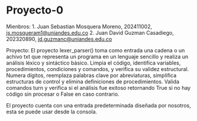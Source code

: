 # Proyecto-0
Mienbros:
    1. Juan Sebastian Mosquera Moreno, 202411002, js.mosqueram1@uniandes.edu.co
    2. Juan David Guzman Casadiego, 202320890, jd.guzmanc@uniandes.edu.co

Proyecto:
El proyecto lexer_parser() toma como entrada una cadena o un achivo txt que representa un programa en un lenguaje sencillo y realiza un análisis léxico y sintáctico básico.  Limpia el código, identifica variables, procedimientos, condiciones y comandos, y verifica su validez estructural.  Numera dígitos, reemplaza palabras clave por abreviaturas, simplifica estructuras de control y elimina definiciones de procedimientos.  Valida comandos turn y verifica si el análisis fue exitoso retornando True si no hay código sin procesar o False en caso contrario.

El proyecto cuenta con una entrada predeterminada diseñada por nosotros, esta se puede usar desde la consola.
